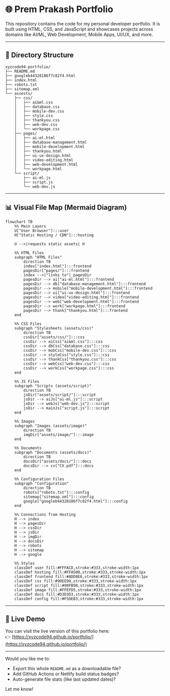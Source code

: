 # 🌐 Prem Prakash Portfolio

This repository contains the code for my personal developer portfolio. It is built using HTML, CSS, and JavaScript and showcases projects across domains like AI/ML, Web Development, Mobile Apps, UI/UX, and more.

---

## 📁 Directory Structure

```
xyzcode94-portfolio/
├── README.md
├── googleb44328186f7c82f4.html
├── index.html
├── robots.txt
├── sitemap.xml
└── assests/
    ├── css/
    │   ├── ai&ml.css
    │   ├── database.css
    │   ├── mobile-dev.css
    │   ├── style.css
    │   ├── thankyou.css
    │   ├── web-dev.css
    │   └── workpage.css
    ├── pages/
    │   ├── ai-ml.html
    │   ├── database-management.html
    │   ├── mobile-development.html
    │   ├── thankyou.html
    │   ├── ui-ux-design.html
    │   ├── video-editing.html
    │   ├── web-development.html
    │   └── workpage.html
    └── script/
        ├── ai-ml.js
        ├── script.js
        └── web-dev.js
```

---

## 📊 Visual File Map (Mermaid Diagram)

```mermaid
flowchart TB
    %% Main Layers
    U["User Browser"]:::user
    H["Static Hosting / CDN"]:::hosting

    U -->|requests static assets| H

    %% HTML Files
    subgraph "HTML Files" 
        direction TB
        index["index.html"]:::frontend
        pagesDir["pages/"]:::frontend
        index -->|"links to"| pagesDir
        pagesDir --> ai["ai-ml.html"]:::frontend
        pagesDir --> db["database-management.html"]:::frontend
        pagesDir --> mobile["mobile-development.html"]:::frontend
        pagesDir --> ui["ui-ux-design.html"]:::frontend
        pagesDir --> video["video-editing.html"]:::frontend
        pagesDir --> web["web-development.html"]:::frontend
        pagesDir --> work["workpage.html"]:::frontend
        pagesDir --> thank["thankyou.html"]:::frontend
    end

    %% CSS Files
    subgraph "Stylesheets (assets/css)" 
        direction TB
        cssDir["assets/css/"]:::css
        cssDir --> aiCss["ai&ml.css"]:::css
        cssDir --> dbCss["database.css"]:::css
        cssDir --> mobCss["mobile-dev.css"]:::css
        cssDir --> styleCss["style.css"]:::css
        cssDir --> thankCss["thankyou.css"]:::css
        cssDir --> webCss["web-dev.css"]:::css
        cssDir --> workCss["workpage.css"]:::css
    end

    %% JS Files
    subgraph "Scripts (assets/script)"
        direction TB
        jsDir["assets/script/"]:::script
        jsDir --> aiJs["ai-ml.js"]:::script
        jsDir --> webJs["web-dev.js"]:::script
        jsDir --> mainJs["script.js"]:::script
    end

    %% Images
    subgraph "Images (assets/image)" 
        direction TB
        imgDir["assets/image/"]:::image
    end

    %% Documents
    subgraph "Documents (assets/docs)"
        direction TB
        docsDir["assets/docs/"]:::docs
        docsDir --> cv["CV.pdf"]:::docs
    end

    %% Configuration Files
    subgraph "Configuration"
        direction TB
        robots["robots.txt"]:::config
        sitemap["sitemap.xml"]:::config
        google["googleb44328186f7c82f4.html"]:::config
    end

    %% Connections from Hosting
    H --> index
    H --> pagesDir
    H --> cssDir
    H --> jsDir
    H --> imgDir
    H --> docsDir
    H --> robots
    H --> sitemap
    H --> google

    %% Styles
    classDef user fill:#FFFACD,stroke:#333,stroke-width:1px
    classDef hosting fill:#FFA500,stroke:#333,stroke-width:1px
    classDef frontend fill:#ADD8E6,stroke:#333,stroke-width:1px
    classDef css fill:#90EE90,stroke:#333,stroke-width:1px
    classDef script fill:#98FB98,stroke:#333,stroke-width:1px
    classDef image fill:#FFEFD5,stroke:#333,stroke-width:1px
    classDef docs fill:#D3D3D3,stroke:#333,stroke-width:1px
    classDef config fill:#F5DEB3,stroke:#333,stroke-width:1px
```

---

## 🔗 Live Demo

You can visit the live version of this portfolio here:  
👉 [https://xyzcode94.github.io/portfolio/](https://xyzcode94.github.io/portfolio/)

---

Would you like me to:

- Export this whole `README.md` as a downloadable file?
- Add GitHub Actions or Netlify build status badges?
- Auto-generate file stats (like last updated dates)?

Let me know!
